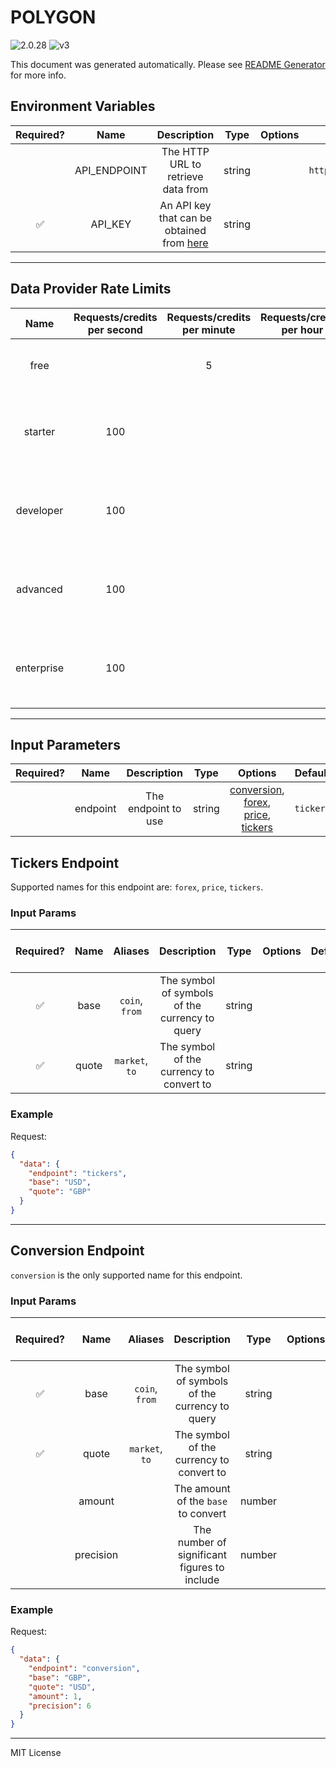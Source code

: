 # POLYGON

![2.0.28](https://img.shields.io/github/package-json/v/smartcontractkit/external-adapters-js?filename=packages/sources/polygon/package.json) ![v3](https://img.shields.io/badge/framework%20version-v3-blueviolet)

This document was generated automatically. Please see [README Generator](../../scripts#readme-generator) for more info.

## Environment Variables

| Required? |     Name     |                                   Description                                    |  Type  | Options |         Default          |
| :-------: | :----------: | :------------------------------------------------------------------------------: | :----: | :-----: | :----------------------: |
|           | API_ENDPOINT |                        The HTTP URL to retrieve data from                        | string |         | `https://api.polygon.io` |
|    ✅     |   API_KEY    | An API key that can be obtained from [here](https://polygon.io/dashboard/signup) | string |         |                          |

---

## Data Provider Rate Limits

|    Name    | Requests/credits per second | Requests/credits per minute | Requests/credits per hour |                           Note                           |
| :--------: | :-------------------------: | :-------------------------: | :-----------------------: | :------------------------------------------------------: |
|    free    |                             |              5              |                           |               only mentions monthly limits               |
|  starter   |             100             |                             |                           | Considered unlimited tier, but setting reasonable limits |
| developer  |             100             |                             |                           | Considered unlimited tier, but setting reasonable limits |
|  advanced  |             100             |                             |                           | Considered unlimited tier, but setting reasonable limits |
| enterprise |             100             |                             |                           | Considered unlimited tier, but setting reasonable limits |

---

## Input Parameters

| Required? |   Name   |     Description     |  Type  |                                                         Options                                                          |  Default  |
| :-------: | :------: | :-----------------: | :----: | :----------------------------------------------------------------------------------------------------------------------: | :-------: |
|           | endpoint | The endpoint to use | string | [conversion](#conversion-endpoint), [forex](#tickers-endpoint), [price](#tickers-endpoint), [tickers](#tickers-endpoint) | `tickers` |

## Tickers Endpoint

Supported names for this endpoint are: `forex`, `price`, `tickers`.

### Input Params

| Required? | Name  |    Aliases     |                  Description                   |  Type  | Options | Default | Depends On | Not Valid With |
| :-------: | :---: | :------------: | :--------------------------------------------: | :----: | :-----: | :-----: | :--------: | :------------: |
|    ✅     | base  | `coin`, `from` | The symbol of symbols of the currency to query | string |         |         |            |                |
|    ✅     | quote | `market`, `to` |    The symbol of the currency to convert to    | string |         |         |            |                |

### Example

Request:

```json
{
  "data": {
    "endpoint": "tickers",
    "base": "USD",
    "quote": "GBP"
  }
}
```

---

## Conversion Endpoint

`conversion` is the only supported name for this endpoint.

### Input Params

| Required? |   Name    |    Aliases     |                  Description                   |  Type  | Options | Default | Depends On | Not Valid With |
| :-------: | :-------: | :------------: | :--------------------------------------------: | :----: | :-----: | :-----: | :--------: | :------------: |
|    ✅     |   base    | `coin`, `from` | The symbol of symbols of the currency to query | string |         |         |            |                |
|    ✅     |   quote   | `market`, `to` |    The symbol of the currency to convert to    | string |         |         |            |                |
|           |  amount   |                |      The amount of the `base` to convert       | number |         |   `1`   |            |                |
|           | precision |                |  The number of significant figures to include  | number |         |   `6`   |            |                |

### Example

Request:

```json
{
  "data": {
    "endpoint": "conversion",
    "base": "GBP",
    "quote": "USD",
    "amount": 1,
    "precision": 6
  }
}
```

---

MIT License
